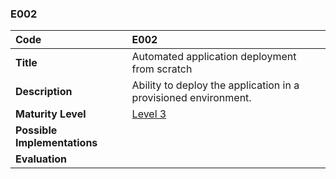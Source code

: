 ### E002

| **Code**           | **E002** |
| :--                | :--      |
| **Title**          | Automated application deployment from scratch |
| **Description**    | Ability to deploy the application in a provisioned environment. |
| **Maturity Level** | [Level 3](/levels#level-3) |
| **Possible Implementations** | |
| **Evaluation**     | |
